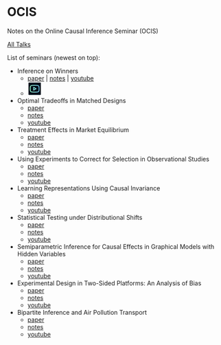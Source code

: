 # OCIS
Notes on the Online Causal Inference Seminar (OCIS)

[All Talks](https://sites.google.com/view/ocis/past-talks-and-recordings)

List of seminars (newest on top):

* Inference on Winners
  * [paper]() | [notes]() | [youtube](https://www.youtube.com/watch?v=Zs6FqGvRIuQ)
  * [<img width='32px' src='https://github.com/Dorsa-Arezooji/OCIS/blob/main/Assets/youtube.png'>](https://www.youtube.com/watch?v=Zs6FqGvRIuQ)
* Optimal Tradeoffs in Matched Designs
  * [paper]() 
  * [notes]()
  * [youtube](https://www.youtube.com/watch?v=eCafnLGnYEM)
* Treatment Effects in Market Equilibrium
  * [paper]() 
  * [notes]()
  * [youtube](https://www.youtube.com/watch?v=MW4Kmx9wYmw)
* Using Experiments to Correct for Selection in Observational Studies
  * [paper]() 
  * [notes]()
  * [youtube](https://www.youtube.com/watch?v=5qs2UV_u2vw)
* Learning Representations Using Causal Invariance
  * [paper]() 
  * [notes]()
  * [youtube](https://www.youtube.com/watch?v=Rewr4GmkYEk)
* Statistical Testing under Distributional Shifts
  * [paper]() 
  * [notes]()
  * [youtube](https://www.youtube.com/watch?v=ZrIivZDygmo)
* Semiparametric Inference for Causal Effects in Graphical Models with Hidden Variables
  * [paper]() 
  * [notes]()
  * [youtube](https://www.youtube.com/watch?v=hNOXL4qHP8c)
* Experimental Design in Two-Sided Platforms: An Analysis of Bias
  * [paper]() 
  * [notes]()
  * [youtube](https://www.youtube.com/watch?v=NDWuhbHtzMI)
* Bipartite Inference and Air Pollution Transport
  * [paper]() 
  * [notes]()
  * [youtube](https://www.youtube.com/watch?v=PiiWu-YtIXs)
